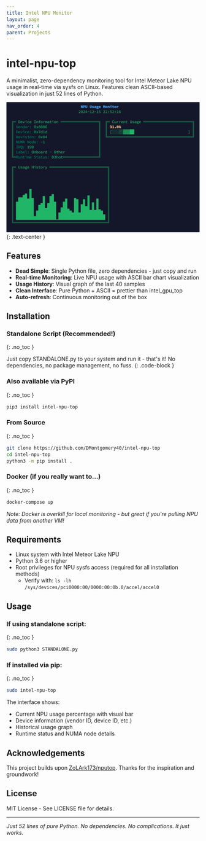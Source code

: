 ```yaml
---
title: Intel NPU Monitor
layout: page
nav_order: 4
parent: Projects
---
```


# intel-npu-top

A minimalist, zero-dependency monitoring tool for Intel Meteor Lake NPU usage in real-time via sysfs on Linux. Features clean ASCII-based visualization in just 52 lines of Python.

![NPU Usage Monitor Screenshot](../assets/intel-npu-screenshot.png)
{: .text-center }

## Features

- **Dead Simple**: Single Python file, zero dependencies - just copy and run
- **Real-time Monitoring**: Live NPU usage with ASCII bar chart visualization
- **Usage History**: Visual graph of the last 40 samples
- **Clean Interface**: Pure Python + ASCII = prettier than intel_gpu_top
- **Auto-refresh**: Continuous monitoring out of the box

## Installation

### Standalone Script (Recommended!)
{: .no_toc }

Just copy STANDALONE.py to your system and run it - that's it! No dependencies, no package management, no fuss.
{: .code-block }

### Also available via PyPI
{: .no_toc }

```bash
pip3 install intel-npu-top
```

### From Source
{: .no_toc }

```bash
git clone https://github.com/DMontgomery40/intel-npu-top
cd intel-npu-top
python3 -m pip install .
```

### Docker (if you really want to...)
{: .no_toc }

```bash
docker-compose up
```

*Note: Docker is overkill for local monitoring - but great if you're pulling NPU data from another VM!*

## Requirements

- Linux system with Intel Meteor Lake NPU
- Python 3.6 or higher
- Root privileges for NPU sysfs access (required for all installation methods)
  - Verify with: `ls -lh /sys/devices/pci0000:00/0000:00:0b.0/accel/accel0`

## Usage

### If using standalone script:
{: .no_toc }

```bash
sudo python3 STANDALONE.py
```

### If installed via pip:
{: .no_toc }

```bash
sudo intel-npu-top
```

The interface shows:

- Current NPU usage percentage with visual bar
- Device information (vendor ID, device ID, etc.)
- Historical usage graph
- Runtime status and NUMA node details

## Acknowledgements

This project builds upon [ZoLArk173/nputop](https://github.com/ZoLArk173/nputop). Thanks for the inspiration and groundwork!

## License

MIT License - See LICENSE file for details.

---

*Just 52 lines of pure Python. No dependencies. No complications. It just works.*